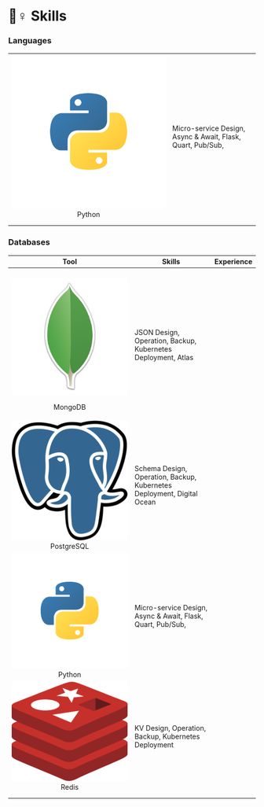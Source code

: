# 🦸♀ Skills

### Languages

|                                          |                                                              |   |
| :--------------------------------------: | ------------------------------------------------------------ | - |
| ![](../.gitbook/assets/python.svg)Python | Micro-service Design, Async & Await, Flask, Quart, Pub/Sub,  |   |
|                                          |                                                              |   |
|                                          |                                                              |   |

### Databases

|                                                                                              Tool                                                                                              | Skills                                                                 | Experience |
| :--------------------------------------------------------------------------------------------------------------------------------------------------------------------------------------------: | ---------------------------------------------------------------------- | ---------- |
|                                                                                                                                                                                                |                                                                        |            |
| <p><img src="../.gitbook/assets/kisspng-mongodb-inc-computer-software-business-software-d-bay-leaves-5ac2915ddd5739.0736098615227006379066.png" alt="" data-size="original"></p><p>MongoDB</p> | JSON Design, Operation, Backup, Kubernetes Deployment, Atlas           |            |
|                                                                          ![](../.gitbook/assets/pngegg.png)PostgreSQL                                                                          | Schema Design, Operation, Backup, Kubernetes Deployment, Digital Ocean |            |
|                                                                            ![](../.gitbook/assets/python.svg)Python                                                                            | Micro-service Design, Async & Await, Flask, Quart, Pub/Sub,            |            |
|                                                                           ![](../.gitbook/assets/redis-logo.png)Redis                                                                          | KV Design, Operation, Backup, Kubernetes Deployment                    |            |
|                                                                                                                                                                                                |                                                                        |            |
|                                                                                                                                                                                                |                                                                        |            |
